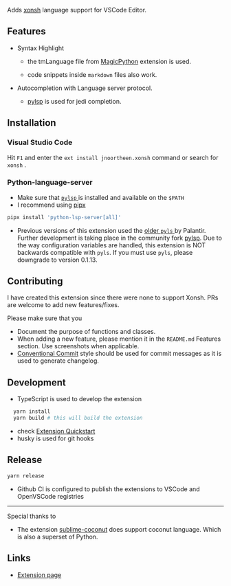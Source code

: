 Adds [xonsh](https://xon.sh/) language support for VSCode Editor.

## Features

* Syntax Highlight

  + the tmLanguage file from [MagicPython](https://github.com/MagicStack/MagicPython/blob/master/grammars/src/MagicPython.syntax.yaml) extension is used.

  + code snippets inside `markdown` files also work.

* Autocompletion with Language server protocol.
  + [pylsp](https://github.com/python-lsp/python-lsp-server) is used for jedi completion.

## Installation

### Visual Studio Code

Hit `F1` and enter the `ext install jnoortheen.xonsh` command or search for `xonsh` .

### Python-language-server

* Make sure that [ `pylsp` ](https://github.com/python-lsp/python-lsp-server) is installed and available on the `$PATH`
* I recommend using [pipx](https://github.com/pipxproject/pipx/)

```sh
pipx install 'python-lsp-server[all]'
```

* Previous versions of this extension used the [ older `pyls` ](https://github.com/palantir/python-language-server/) by Palantir. Further development is taking place in the community fork [pylsp](https://github.com/python-lsp/python-lsp-server). Due to the way configuration variables are handled, this extension is NOT backwards compatible with `pyls`. If you must use `pyls`, please downgrade to version 0.1.13.

## Contributing

I have created this extension since there were none to support Xonsh. PRs are welcome to add new features/fixes.

Please make sure that you
* Document the purpose of functions and classes.
* When adding a new feature, please mention it in the `README.md` Features section. Use screenshots when applicable.
* [Conventional Commit](https://www.conventionalcommits.org/en/v1.0.0/) style should be used for commit messages as it is used to generate changelog.

## Development

* TypeScript is used to develop the extension

```sh
  yarn install
  yarn build # this will build the extension
```

* check [Extension Quickstart](./vsc-extension-quickstart.md)
* husky is used for git hooks

## Release

```sh
yarn release
```

* Github CI is configured to publish the extensions to VSCode and OpenVSCode registries

---
Special thanks to
 * The extension [sublime-coconut](https://github.com/evhub/sublime-coconut) does support coconut language. Which is also a superset of Python.

## Links

* [Extension page](https://marketplace.visualstudio.com/items?itemName=jnoortheen.xonsh)
